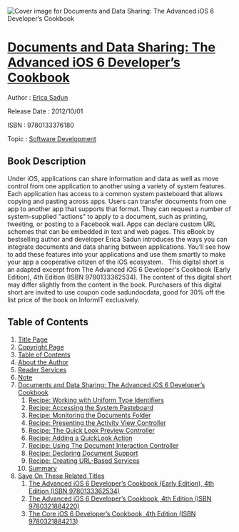 ![Cover image for Documents and Data Sharing: The Advanced iOS 6 Developer’s Cookbook](https://imgdetail.ebookreading.net/cover/cover/software_development/EB9780133376180.jpg)

[Documents and Data Sharing: The Advanced iOS 6 Developer’s Cookbook](https://ebookreading.net/view/book/Documents+and+Data+Sharing%3A+The+Advanced+iOS+6+Developer%E2%80%99s+Cookbook-EB9780133376180_1.html "Documents and Data Sharing: The Advanced iOS 6 Developer’s Cookbook")
====================================================================================================================

Author : [Erica Sadun](https://ebookreading.net/search/author/Erica+Sadun)

Release Date : 2012/10/01

ISBN : 9780133376180

Topic : [Software Development](https://ebookreading.net/search/category/software-development)

Book Description
-----------------

Under iOS, applications can share information and data as well as move control from one application to another using a variety of system features. Each application has access to a common system pasteboard that allows copying and pasting across apps. Users can transfer documents from one app to another app that supports that format. They can request a number of system-supplied "actions" to apply to a document, such as printing, tweeting, or posting to a Facebook wall. Apps can declare custom URL schemes that can be embedded in text and web pages. This eBook by bestselling author and developer Erica Sadun introduces the ways you can integrate documents and data sharing between applications. You’ll see how to add these features into your applications and use them smartly to make your app a cooperative citizen of the iOS ecosystem.   This digital short is an adapted excerpt from The Advanced iOS 6 Developer's Cookbook (Early Edition), 4th Edition (ISBN 9780133362534). The content of this digital short may differ slightly from the content in the book. Purchasers of this digital short are invited to use coupon code sadundocdata, good for 30% off the list price of the book on InformIT exclusively.
              
Table of Contents
-----------------

1. [Title Page](https://ebookreading.net/view/book/Documents+and+Data+Sharing%3A+The+Advanced+iOS+6+Developer%E2%80%99s+Cookbook-EB9780133376180_2.html)
1. [Copyright Page](https://ebookreading.net/view/book/Documents+and+Data+Sharing%3A+The+Advanced+iOS+6+Developer%E2%80%99s+Cookbook-EB9780133376180_3.html)
1. [Table of Contents](https://ebookreading.net/view/book/Documents+and+Data+Sharing%3A+The+Advanced+iOS+6+Developer%E2%80%99s+Cookbook-EB9780133376180_4.html)
1. [About the Author](https://ebookreading.net/view/book/Documents+and+Data+Sharing%3A+The+Advanced+iOS+6+Developer%E2%80%99s+Cookbook-EB9780133376180_5.html)
1. [Reader Services](https://ebookreading.net/view/book/Documents+and+Data+Sharing%3A+The+Advanced+iOS+6+Developer%E2%80%99s+Cookbook-EB9780133376180_6.html)
1. [Note](https://ebookreading.net/view/book/Documents+and+Data+Sharing%3A+The+Advanced+iOS+6+Developer%E2%80%99s+Cookbook-EB9780133376180_7.html)
1. [Documents and Data Sharing: The Advanced iOS 6 Developer’s Cookbook](https://ebookreading.net/view/book/Documents+and+Data+Sharing%3A+The+Advanced+iOS+6+Developer%E2%80%99s+Cookbook-EB9780133376180_8.html)
    1. [Recipe: Working with Uniform Type Identifiers](https://ebookreading.net/view/book/Documents+and+Data+Sharing%3A+The+Advanced+iOS+6+Developer%E2%80%99s+Cookbook-EB9780133376180_8.html#ch01lev1sec1)
    1. [Recipe: Accessing the System Pasteboard](https://ebookreading.net/view/book/Documents+and+Data+Sharing%3A+The+Advanced+iOS+6+Developer%E2%80%99s+Cookbook-EB9780133376180_8.html#ch01lev1sec2)
    1. [Recipe: Monitoring the Documents Folder](https://ebookreading.net/view/book/Documents+and+Data+Sharing%3A+The+Advanced+iOS+6+Developer%E2%80%99s+Cookbook-EB9780133376180_8.html#ch01lev1sec3)
    1. [Recipe: Presenting the Activity View Controller](https://ebookreading.net/view/book/Documents+and+Data+Sharing%3A+The+Advanced+iOS+6+Developer%E2%80%99s+Cookbook-EB9780133376180_8.html#ch01lev1sec4)
    1. [Recipe: The Quick Look Preview Controller](https://ebookreading.net/view/book/Documents+and+Data+Sharing%3A+The+Advanced+iOS+6+Developer%E2%80%99s+Cookbook-EB9780133376180_8.html#ch01lev1sec5)
    1. [Recipe: Adding a QuickLook Action](https://ebookreading.net/view/book/Documents+and+Data+Sharing%3A+The+Advanced+iOS+6+Developer%E2%80%99s+Cookbook-EB9780133376180_8.html#ch01lev1sec6)
    1. [Recipe: Using The Document Interaction Controller](https://ebookreading.net/view/book/Documents+and+Data+Sharing%3A+The+Advanced+iOS+6+Developer%E2%80%99s+Cookbook-EB9780133376180_8.html#ch01lev1sec7)
    1. [Recipe: Declaring Document Support](https://ebookreading.net/view/book/Documents+and+Data+Sharing%3A+The+Advanced+iOS+6+Developer%E2%80%99s+Cookbook-EB9780133376180_8.html#ch01lev1sec8)
    1. [Recipe: Creating URL-Based Services](https://ebookreading.net/view/book/Documents+and+Data+Sharing%3A+The+Advanced+iOS+6+Developer%E2%80%99s+Cookbook-EB9780133376180_8.html#ch01lev1sec9)
    1. [Summary](https://ebookreading.net/view/book/Documents+and+Data+Sharing%3A+The+Advanced+iOS+6+Developer%E2%80%99s+Cookbook-EB9780133376180_8.html#ch01lev1sec10)
1. [Save On These Related Titles](https://ebookreading.net/view/book/Documents+and+Data+Sharing%3A+The+Advanced+iOS+6+Developer%E2%80%99s+Cookbook-EB9780133376180_9.html)
    1. [The Advanced iOS 6 Developer’s Cookbook (Early Edition), 4th Edition (ISBN 9780133362534)](https://ebookreading.net/view/book/Documents+and+Data+Sharing%3A+The+Advanced+iOS+6+Developer%E2%80%99s+Cookbook-EB9780133376180_9.html#app01lev1sec1)
    1. [The Advanced iOS 6 Developer’s Cookbook, 4th Edition (ISBN 9780321884220)](https://ebookreading.net/view/book/Documents+and+Data+Sharing%3A+The+Advanced+iOS+6+Developer%E2%80%99s+Cookbook-EB9780133376180_9.html#app01lev1sec2)
    1. [The Core iOS 6 Developer’s Cookbook, 4th Edition (ISBN 9780321884213)](https://ebookreading.net/view/book/Documents+and+Data+Sharing%3A+The+Advanced+iOS+6+Developer%E2%80%99s+Cookbook-EB9780133376180_9.html#app01lev1sec3)
